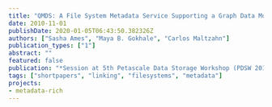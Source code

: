```yaml
---
title: "QMDS: A File System Metadata Service Supporting a Graph Data Model-Based Query Language"
date: 2010-11-01
publishDate: 2020-01-05T06:43:50.382326Z
authors: ["Sasha Ames", "Maya B. Gokhale", "Carlos Maltzahn"]
publication_types: ["1"]
abstract: ""
featured: false
publication: "*Session at 5th Petascale Data Storage Workshop (PDSW 2010), co-located with Supercomputing 2010*"
tags: ["shortpapers", "linking", "filesystems", "metadata"]
projects:
- metadata-rich
---
```


